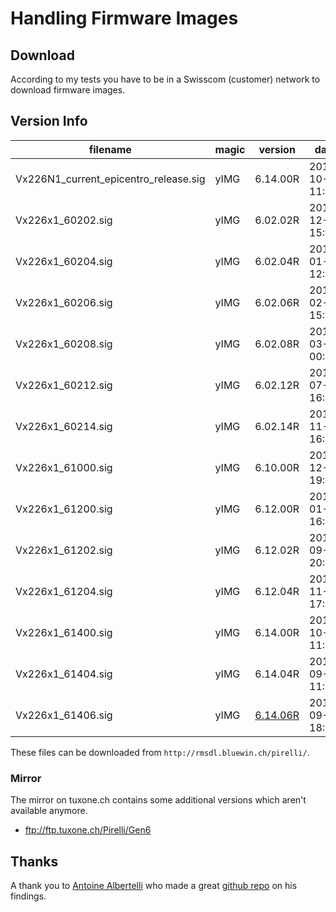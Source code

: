 # Handling Firmware Images

## Download
According to my tests you have to be in a Swisscom (customer) network to
download firmware images.


## Version Info

| filename                              | magic | version  | date             | board          |
| ------------------------------------- | ----- | -------- | ---------------- | -------------- |
| Vx226N1_current_epicentro_release.sig | yIMG  | 6.14.00R | 2014-10-30 11:46 | 96368_Swiss_S1 |
| Vx226x1_60202.sig                     | yIMG  | 6.02.02R | 2012-12-06 15:42 | 96368_Swiss_S1 |
| Vx226x1_60204.sig                     | yIMG  | 6.02.04R | 2013-01-29 12:31 | 96368_Swiss_S1 |
| Vx226x1_60206.sig                     | yIMG  | 6.02.06R | 2013-02-20 15:43 | 96368_Swiss_S1 |
| Vx226x1_60208.sig                     | yIMG  | 6.02.08R | 2013-03-15 00:33 | 96368_Swiss_S1 |
| Vx226x1_60212.sig                     | yIMG  | 6.02.12R | 2013-07-05 16:38 | 96368_Swiss_S1 |
| Vx226x1_60214.sig                     | yIMG  | 6.02.14R | 2013-11-07 16:09 | 96368_Swiss_S1 |
| Vx226x1_61000.sig                     | yIMG  | 6.10.00R | 2013-12-19 19:06 | 96368_Swiss_S1 |
| Vx226x1_61200.sig                     | yIMG  | 6.12.00R | 2014-01-20 16:46 | 96368_Swiss_S1 |
| Vx226x1_61202.sig                     | yIMG  | 6.12.02R | 2014-09-25 20:01 | 96368_Swiss_S1 |
| Vx226x1_61204.sig                     | yIMG  | 6.12.04R | 2014-11-05 17:09 | 96368_Swiss_S1 |
| Vx226x1_61400.sig                     | yIMG  | 6.14.00R | 2014-10-30 11:46 | 96368_Swiss_S1 |
| Vx226x1_61404.sig                     | yIMG  | 6.14.04R | 2015-09-22 11:10 | 96368_Swiss_S1 |
| Vx226x1_61406.sig                     | yIMG  | [6.14.06R](image_6.14.06.md) | 2015-09-23 18:00 | 96368_Swiss_S1 |

These files can be downloaded from `http://rmsdl.bluewin.ch/pirelli/`. 

### Mirror
The mirror on tuxone.ch contains some additional versions which aren't available
anymore.

* ftp://ftp.tuxone.ch/Pirelli/Gen6 


## Thanks
A thank you to [Antoine Albertelli](https://github.com/antoinealb) who made
a great [github repo](https://github.com/antoinealb/swisscom_centro_grande) on
his findings.
